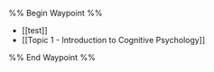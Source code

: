 %% Begin Waypoint %%
- [[test]]
- [[Topic 1 - Introduction to Cognitive Psychology]]

%% End Waypoint %%